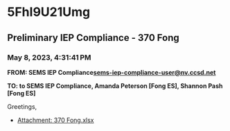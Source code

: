 # 5FhI9U21Umg
## Preliminary IEP Compliance - 370 Fong
### May 8, 2023, 4:31:41 PM
**FROM: SEMS IEP Compliance<sems-iep-compliance-user@nv.ccsd.net>**

**TO: to SEMS IEP Compliance, Amanda Peterson [Fong ES], Shannon Pash [Fong ES]**


Greetings, 





* [Attachment: 370 Fong.xlsx](5FhI9U21Umg-attachment-1.xlsx)
